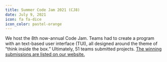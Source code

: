 ```yaml
---
title: Summer Code Jam 2021 (CJ8)
date: July 9, 2021
icon: fa fa-dice
icon_color: pastel-orange
---
```


We host the 8th now-annual Code Jam. Teams had to create a program with an
text-based user interface (TUI), all designed around the theme of “think inside
the box.” Ultimately, 51 teams submitted projects. [The winning submissions are
listed on our website.](https://www.pythondiscord.com/events/code-jams/8/)
